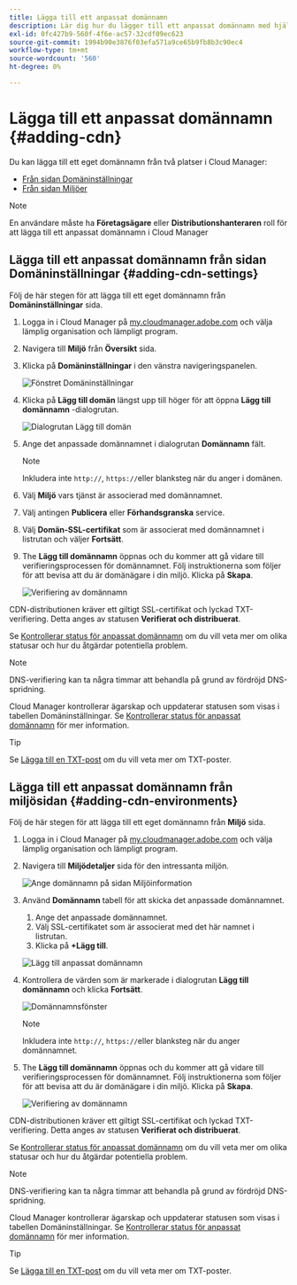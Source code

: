 ```yaml
---
title: Lägga till ett anpassat domännamn
description: Lär dig hur du lägger till ett anpassat domännamn med hjälp av Cloud Manager.
exl-id: 0fc427b9-560f-4f6e-ac57-32cdf09ec623
source-git-commit: 1994b90e3876f03efa571a9ce65b9fb8b3c90ec4
workflow-type: tm+mt
source-wordcount: '560'
ht-degree: 0%

---
```


# Lägga till ett anpassat domännamn {#adding-cdn}

Du kan lägga till ett eget domännamn från två platser i Cloud Manager:

* [Från sidan Domäninställningar](#adding-cdn-settings)
* [Från sidan Miljöer](#adding-cdn-environments)

>[!NOTE]
>
>En användare måste ha **Företagsägare** eller **Distributionshanteraren** roll för att lägga till ett anpassat domännamn i Cloud Manager

## Lägga till ett anpassat domännamn från sidan Domäninställningar {#adding-cdn-settings}

Följ de här stegen för att lägga till ett eget domännamn från **Domäninställningar** sida.

1. Logga in i Cloud Manager på [my.cloudmanager.adobe.com](https://my.cloudmanager.adobe.com/) och välja lämplig organisation och lämpligt program.

1. Navigera till **Miljö** från **Översikt** sida.

1. Klicka på **Domäninställningar** i den vänstra navigeringspanelen.

   ![Fönstret Domäninställningar](/help/implementing/cloud-manager/assets/cdn/cdn-create.png)

1. Klicka på **Lägg till domän** längst upp till höger för att öppna **Lägg till domännamn** -dialogrutan.

   ![Dialogrutan Lägg till domän](/help/implementing/cloud-manager/assets/cdn/add-cdn1.png)

1. Ange det anpassade domännamnet i dialogrutan **Domännamn** fält.

   >[!NOTE]
   >
   >Inkludera inte `http://`, `https://`eller blanksteg när du anger i domänen.

1. Välj **Miljö** vars tjänst är associerad med domännamnet.

1. Välj antingen **Publicera** eller **Förhandsgranska** service.

1. Välj **Domän-SSL-certifikat** som är associerat med domännamnet i listrutan och väljer **Fortsätt**.

1. The **Lägg till domännamn** öppnas och du kommer att gå vidare till verifieringsprocessen för domännamnet. Följ instruktionerna som följer för att bevisa att du är domänägare i din miljö. Klicka på **Skapa**.

   ![Verifiering av domännamn](/help/implementing/cloud-manager/assets/cdn/cdn-create6.png)

CDN-distributionen kräver ett giltigt SSL-certifikat och lyckad TXT-verifiering. Detta anges av statusen **Verifierat och distribuerat**.

Se [Kontrollerar status för anpassat domännamn](/help/implementing/cloud-manager/custom-domain-names/check-domain-name-status.md) om du vill veta mer om olika statusar och hur du åtgärdar potentiella problem.

>[!NOTE]
>
>DNS-verifiering kan ta några timmar att behandla på grund av fördröjd DNS-spridning.
>
>Cloud Manager kontrollerar ägarskap och uppdaterar statusen som visas i tabellen Domäninställningar. Se [Kontrollerar status för anpassat domännamn](/help/implementing/cloud-manager/custom-domain-names/check-domain-name-status.md) för mer information.

>[!TIP]
>
>Se [Lägga till en TXT-post](/help/implementing/cloud-manager/custom-domain-names/add-text-record.md) om du vill veta mer om TXT-poster.

## Lägga till ett anpassat domännamn från miljösidan {#adding-cdn-environments}

Följ de här stegen för att lägga till ett eget domännamn från **Miljö** sida.

1. Logga in i Cloud Manager på [my.cloudmanager.adobe.com](https://my.cloudmanager.adobe.com/) och välja lämplig organisation och lämpligt program.

1. Navigera till **Miljödetaljer** sida för den intressanta miljön.

   ![Ange domännamn på sidan Miljöinformation](/help/implementing/cloud-manager/assets/cdn/cdn-create4.png)

1. Använd **Domännamn** tabell för att skicka det anpassade domännamnet.

   1. Ange det anpassade domännamnet.
   1. Välj SSL-certifikatet som är associerat med det här namnet i listrutan.
   1. Klicka på **+Lägg till**.

   ![Lägg till anpassat domännamn](/help/implementing/cloud-manager/assets/cdn/cdn-create3.png)

1. Kontrollera de värden som är markerade i dialogrutan **Lägg till domännamn** och klicka **Fortsätt**.

   ![Domännamnsfönster](/help/implementing/cloud-manager/assets/cdn/cdn-create5.png)

   >[!NOTE]
   >
   >Inkludera inte `http://`, `https://`eller blanksteg när du anger domännamnet.

1. The **Lägg till domännamn** öppnas och du kommer att gå vidare till verifieringsprocessen för domännamnet. Följ instruktionerna som följer för att bevisa att du är domänägare i din miljö. Klicka på **Skapa**.

   ![Verifiering av domännamn](/help/implementing/cloud-manager/assets/cdn/cdn-create6.png)

CDN-distributionen kräver ett giltigt SSL-certifikat och lyckad TXT-verifiering. Detta anges av statusen **Verifierat och distribuerat**.

Se [Kontrollerar status för anpassat domännamn](/help/implementing/cloud-manager/custom-domain-names/check-domain-name-status.md) om du vill veta mer om olika statusar och hur du åtgärdar potentiella problem.

>[!NOTE]
>
>DNS-verifiering kan ta några timmar att behandla på grund av fördröjd DNS-spridning.
>
>Cloud Manager kontrollerar ägarskap och uppdaterar statusen som visas i tabellen Domäninställningar. Se [Kontrollerar status för anpassat domännamn](/help/implementing/cloud-manager/custom-domain-names/check-domain-name-status.md) för mer information.

>[!TIP]
>
>Se [Lägga till en TXT-post](/help/implementing/cloud-manager/custom-domain-names/add-text-record.md) om du vill veta mer om TXT-poster.

